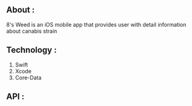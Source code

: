  ## About :

8's Weed is an iOS mobile app that provides user with detail information about canabis strain

## Technology :

1. Swift
2. Xcode
3. Core-Data


## API :






